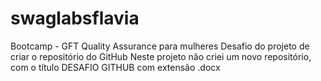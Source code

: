 # swaglabsflavia
Bootcamp - GFT Quality Assurance para mulheres
Desafio do projeto de criar o repositório do GitHub
Neste projeto não criei um novo repositório, com o título DESAFIO GITHUB com extensão .docx
